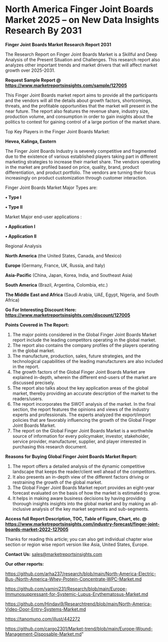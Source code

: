 # North America Finger Joint Boards Market 2025 – on New Data Insights Research By 2031

<strong>Finger Joint Boards Market Research Report 2031</strong>

The Research Report on Finger Joint Boards Market is a Skillful and Deep Analysis of the Present Situation and Challenges. This research report also analyzes other important trends and market drivers that will affect market growth over 2025-2031.

<strong>Request Sample Report @ <a href=https://www.marketreportsinsights.com/sample/127005>https://www.marketreportsinsights.com/sample/127005</a></strong>

This Finger Joint Boards market report aims to provide all the participants and the vendors will all the details about growth factors, shortcomings, threats, and the profitable opportunities that the market will present in the near future. The report also features the revenue share, industry size, production volume, and consumption in order to gain insights about the politics to contest for gaining control of a large portion of the market share.

Top Key Players in the Finger Joint Boards Market:

<strong>Hevea, Kalinga, Eastern</strong>

The Finger Joint Boards Industry is severely competitive and fragmented due to the existence of various established players taking part in different marketing strategies to increase their market share. The vendors operating in the market are profiled based on price, quality, brand, product differentiation, and product portfolio. The vendors are turning their focus increasingly on product customization through customer interaction.

Finger Joint Boards Market Major Types are:

<strong>• Type I

• Type II</strong>

Market Major end-user applications :

<strong>• Application I

• Application II</strong>

Regional Analysis

</u><strong><b>North America</b></strong> (the United States, Canada, and Mexico)

<strong><b>Europe </b></strong>(Germany, France, UK, Russia, and Italy)

<strong><b>Asia-Pacific</b></strong> (China, Japan, Korea, India, and Southeast Asia)

<strong><b>South America</b></strong> (Brazil, Argentina, Colombia, etc.)

<strong><b>The Middle East and Africa</b></strong> (Saudi Arabia, UAE, Egypt, Nigeria, and South Africa)

<strong>Go For Interesting Discount Here: <a href=https://www.marketreportsinsights.com/discount/127005>https://www.marketreportsinsights.com/discount/127005</a></strong>

<strong>Points Covered in The Report:</strong>
<ol>
  <li>The major points considered in the Global Finger Joint Boards Market report include the leading competitors operating in the global market.</li>
  <li>The report also contains the company profiles of the players operating in the global market.</li>
  <li>The manufacture, production, sales, future strategies, and the technological capabilities of the leading manufacturers are also included in the report.</li>
  <li>The growth factors of the Global Finger Joint Boards Market are explained in-depth, wherein the different end-users of the market are discussed precisely.</li>
  <li>The report also talks about the key application areas of the global market, thereby providing an accurate description of the market to the readers/users.</li>
  <li>The report incorporates the SWOT analysis of the market. In the final section, the report features the opinions and views of the industry experts and professionals. The experts analyzed the export/import policies that are favorably influencing the growth of the Global Finger Joint Boards Market.</li>
  <li>The report on the Global Finger Joint Boards Market is a worthwhile source of information for every policymaker, investor, stakeholder, service provider, manufacturer, supplier, and player interested in purchasing this research document.</li>
</ol>
<strong>Reasons for Buying Global Finger Joint Boards Market Report:</strong>

<ol>
  <li>The report offers a detailed analysis of the dynamic competitive landscape that keeps the reader/client well ahead of the competitors.</li>
  <li>It also presents an in-depth view of the different factors driving or restraining the growth of the global market.</li>
  <li>The Global Finger Joint Boards Market report provides an eight-year forecast evaluated on the basis of how the market is estimated to grow.</li>
  <li>It helps in making aware business decisions by having providing thorough insights insights into the global market and by making an all-inclusive analysis of the key market segments and sub-segments.</li>
</ol>
<strong>Access full Report Description, TOC, Table of Figure, Chart, etc. @ <a href=https://www.marketreportsinsights.com/industry-forecast/finger-joint-boards-market-2022-127005>https://www.marketreportsinsights.com/industry-forecast/finger-joint-boards-market-2022-127005</a></strong>


Thanks for reading this article; you can also get individual chapter wise section or region wise report version like Asia, United States, Europe.

<strong>Contact Us:</strong>
sales@marketreportsinsights.com

<strong>Our other reports:</strong>

<a href=https://github.com/arha237/research/blob/main/North-America-Electric-Bus-/North-America-Whey-Protein-Concentrate-WPC-Market.md>https://github.com/arha237/research/blob/main/North-America-Electric-Bus-/North-America-Whey-Protein-Concentrate-WPC-Market.md</a>

<a href=https://github.com/yamini231/Research/blob/main/Europe-Immunosuppressant-for-Systemic-Lupus-Erythematosus-Market.md>https://github.com/yamini231/Research/blob/main/Europe-Immunosuppressant-for-Systemic-Lupus-Erythematosus-Market.md</a>

<a href=https://github.com/Hindavi9/Researchtrend/blob/main/North-America-Video-Door-Entry-Systems-Market.md>https://github.com/Hindavi9/Researchtrend/blob/main/North-America-Video-Door-Entry-Systems-Market.md</a>

<a href=https://tanomuno.com/illust/442272>https://tanomuno.com/illust/442272</a>

<a href=https://github.com/cargo2301/Market-trend/blob/main/Europe-Wound-Management-Disposable-Market.md>https://github.com/cargo2301/Market-trend/blob/main/Europe-Wound-Management-Disposable-Market.md</a>"
